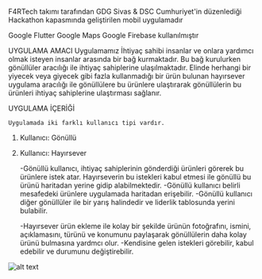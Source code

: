F4RTech takımı tarafından GDG Sivas & DSC Cumhuriyet'in düzenlediği Hackathon kapasmında geliştirilen mobil uygulamadır

  Google Flutter
  Google Maps
  Google Firebase kullanılmıştır
  
 UYGULAMA AMACI
    Uygulamamız İhtiyaç sahibi insanlar ve onlara yardımcı olmak isteyen insanlar arasında bir bağ kurmaktadır. Bu bağ kurulurken gönüllüler aracılığı ile ihtiyaç sahiplerine ulaşılmaktadır. Elinde herhangi bir yiyecek veya giyecek gibi fazla  kullanmadığı bir ürün
bulunan hayırsever uygulama aracılığı ile gönüllülere bu ürünlere ulaştırarak gönüllülerin bu ürünleri ihtiyaç sahiplerine ulaştırması sağlanır. 

UYGULAMA İÇERİĞİ

    Uygulamada iki farklı kullanıcı tipi vardır.
   
1. Kullanıcı: Gönüllü
2. Kullanıcı: Hayırsever

    -Gönüllü kullanıcı, ihtiyaç sahiplerinin gönderdiği ürünleri görerek bu ürünlere istek atar. Hayırseverin bu istekleri kabul etmesi ile gönüllü bu ürünü haritadan yerine gidip alabilmektedir.
    -Gönüllü kullanıcı belirli mesafedeki ürünlere uygulamada haritadan erişebilir.
    -Gönüllü kullanıcı diğer gönüllüler ile bir yarış halindedir ve liderlik tablosunda yerini bulabilir.
    
     
     -Hayırsever ürün ekleme ile kolay bir şekilde ürünün fotoğrafını, ismini, açıklamasını, türünü ve konumunu paylaşarak gönüllülerin daha kolay ürünü bulmasına yardmcı olur.
     -Kendisine gelen istekleri görebilir, kabul edebilir ve durumunu değiştirebilir.
     

![alt text](https://hizliresim.com/idZ32K)
